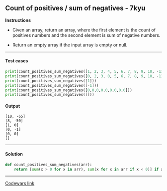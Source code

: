 ## Count of positives / sum of negatives - 7kyu

**Instructions**

- Given an array, return an array, where the first element is the count of positives numbers and the second element is sum of negative numbers.

- Return an empty array if the input array is empty or null.

---

#### Test cases

```python
print(count_positives_sum_negatives([1, 2, 3, 4, 5, 6, 7, 8, 9, 10, -11, -12, -13, -14, -15]))
print(count_positives_sum_negatives([0, 2, 3, 0, 5, 6, 7, 8, 9, 10, -11, -12, -13, -14]))
print(count_positives_sum_negatives([1]))
print(count_positives_sum_negatives([-1]))
print(count_positives_sum_negatives([0,0,0,0,0,0,0,0,0]))
print(count_positives_sum_negatives([]))
```

#### Output 
```
[10, -65]
[8, -50]
[1, 0]
[0, -1]
[0, 0]
[]
```

---

#### Solution

```python
def count_positives_sum_negatives(arr):
    return [sum(x > 0 for x in arr), sum(x for x in arr if x < 0)] if arr else []
```

---

[Codewars link](https://www.codewars.com/kata/576bb71bbbcf0951d5000044)
